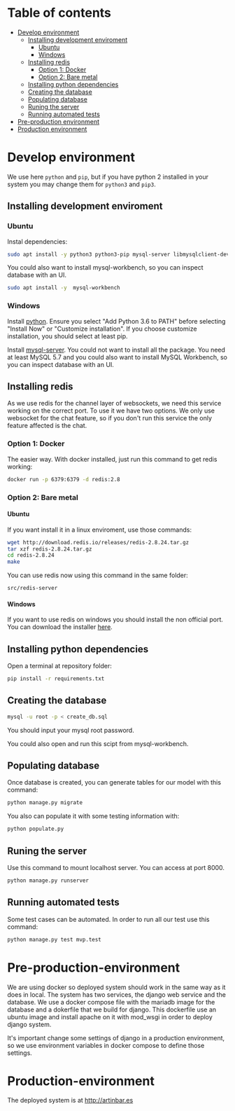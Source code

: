 
# Table of contents
 * [Develop environment](#Develop-environment)
   * [Installing development enviroment](#Installing-development-enviroment)
     * [Ubuntu](#Ubuntu)
     * [Windows](#Windows)
   * [Installing redis](#Installing-redis)
     * [Option 1: Docker](#Option-1)
     * [Option 2: Bare metal](#Option-2)
   * [Installing python dependencies](#Installing-python-dependencies)
   * [Creating the database](#Creating-the-database)
   * [Populating database](#Populating-database)
   * [Runing the server](#Runing-the-server)
   * [Running automated tests](#Running-automated-tests)
 * [Pre-production environment](#Pre-production-environment)
 * [Production environment](#Production-environment)

# <a name="Develop-environment"></a>Develop environment

We use here ```python``` and ```pip```, but if you have python 2 installed in your system you may change them for ```python3``` and ```pip3```.

## <a name="Installing-development-enviroment"></a>Installing development enviroment

### <a name="Ubuntu"></a>Ubuntu

Instal dependencies:

```bash
sudo apt install -y python3 python3-pip mysql-server libmysqlclient-dev
```

You could also want to install mysql-workbench, so you can inspect database with an UI.

```bash
sudo apt install -y  mysql-workbench
```

### <a name="Windows"></a>Windows

Install [python](https://www.python.org/ftp/python/3.6.4/python-3.6.4.exe). Ensure you select "Add Python 3.6 to PATH" before selecting "Install Now" or "Customize installation". If you choose customize installation, you should select at least pip.

Install [mysql-server](https://dev.mysql.com/get/Downloads/MySQLInstaller/mysql-installer-web-community-5.7.21.0.msi). You could not want to install all the package. You need at least MySQL 5.7 and you could also want to install MySQL Workbench, so you can inspect database with an UI.

## <a name="Installing-redis"></a>Installing redis

As we use redis for the channel layer of websockets, we need this service working on the correct port. To use it we have two options. We only use websocket for the chat feature, so if you don't run this service the only feature affected is the chat.

### <a name="Option-1"></a>Option 1: Docker

The easier way. With docker installed, just run this command to get redis working:

```bash
docker run -p 6379:6379 -d redis:2.8
```

### <a name="Option-2"></a>Option 2: Bare metal

#### Ubuntu

If you want install it in a linux enviroment,  use those commands:

```bash
wget http://download.redis.io/releases/redis-2.8.24.tar.gz
tar xzf redis-2.8.24.tar.gz
cd redis-2.8.24
make
```

You can use redis now using this command in the same folder:

```bash
src/redis-server
```

#### Windows

If you want to use redis on windows you should install the non official port. You can download the installer [here](https://github.com/MicrosoftArchive/redis/releases/download/win-2.8.2402/Redis-x64-2.8.2402.msi).


## <a name="Installing-python-dependencies"></a>Installing python dependencies
Open a terminal at repository folder:

```bash
pip install -r requirements.txt
```

## <a name="Creating-the-database"></a>Creating the database

```bash
mysql -u root -p < create_db.sql
```

You should input your mysql root password.

You could also open and run this scipt from mysql-workbench.

## <a name="Populating-database"></a>Populating database
Once database is created, you can generate tables for our model with this command:

```bash
python manage.py migrate
```

You also can populate it with some testing information with:

```bash
python populate.py
```

## <a name="Runing-the-server"></a>Runing the server
Use this command to mount localhost server. You can access at port 8000.

```bash
python manage.py runserver
```

## <a name="Running-automated-tests"></a>Running automated tests
Some test cases can be automated. In order to run all our test use this command:

```bash
python manage.py test mvp.test
```

# <a name="Pre-production-environment"></a>Pre-production-environment
We are using docker so deployed system should work in the same way as it does in local. The system has two services, the django web service and the database. We use a docker compose file with the mariadb image for the database and a dokerfile that we build for django. This dockerfile use an ubuntu image and install apache on it with mod_wsgi in order to deploy django system.

It's important change some settings of django in a production environment, so we use environment variables in docker compose to define those settings.

# <a name="Production-environment"></a>Production-environment
The deployed system is at http://artinbar.es